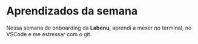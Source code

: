 # Aprendizados da semana

Nessa semana de onboarding da **Labenu**, aprendi a mexer no terminal, no VSCode e me estressar com o git.
